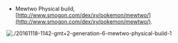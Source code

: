 * Mewtwo Physical build, [http://www.smogon.com/dex/xy/pokemon/mewtwo/](http://www.smogon.com/dex/xy/pokemon/mewtwo/).

![./20161118-1142-gmt+2-generation-6-mewtwo-physical-build-1](./20161118-1142-gmt+2-generation-6-mewtwo-physical-build-1g)